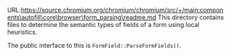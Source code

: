 URL:https://source.chromium.org/chromium/chromium/src/+/main:components\autofill\core\browser\form_parsing\readme.md
This directory contains files to determine the semantic types of fields of a
form using local heuristics.

The public interface to this is `FormField::ParseFormFields()`.
